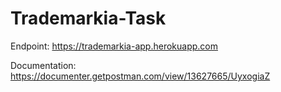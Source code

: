 # Trademarkia-Task

Endpoint: https://trademarkia-app.herokuapp.com

Documentation: https://documenter.getpostman.com/view/13627665/UyxogiaZ
